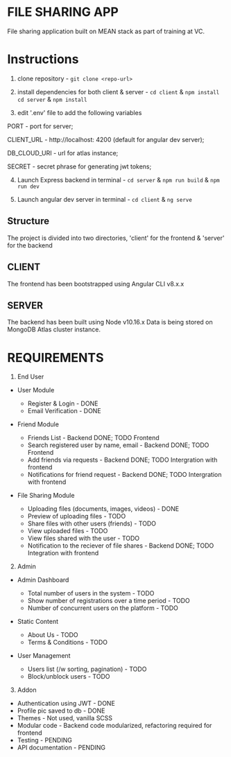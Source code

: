 # FILE SHARING APP

File sharing application built on MEAN stack as part of training at VC.

# Instructions

1. clone repository -
   `git clone <repo-url>`

2. install dependencies for both client & server -
   `cd client` & `npm install`
   `cd server` & `npm install`

3. edit '.env' file to add the following variables

PORT - port for server;

CLIENT_URL - http://localhost: 4200 (default for angular dev server);

DB_CLOUD_URI - url for atlas instance;

SECRET - secret phrase for generating jwt tokens;

4. Launch Express backend in terminal -
   `cd server` & `npm run build` & `npm run dev`

5. Launch angular dev server in terminal -
   `cd client` & `ng serve`

## Structure

The project is divided into two directories,
'client' for the frontend & 'server' for the backend

## CLIENT

The frontend has been bootstrapped using Angular CLI v8.x.x

## SERVER

The backend has been built using Node v10.16.x
Data is being stored on MongoDB Atlas cluster instance.

# REQUIREMENTS

1. End User

- User Module

  - Register & Login - DONE
  - Email Verification - DONE

- Friend Module

  - Friends List - Backend DONE; TODO Frontend
  - Search registered user by name, email - Backend DONE; TODO Frontend
  - Add friends via requests - Backend DONE; TODO Intergration with frontend
  - Notifications for friend request - Backend DONE; TODO Intergration with frontend

- File Sharing Module

  - Uploading files (documents, images, videos) - DONE
  - Preview of uploading files - TODO
  - Share files with other users (friends) - TODO
  - View uploaded files - TODO
  - View files shared with the user - TODO
  - Notification to the reciever of file shares - Backend DONE; TODO Integration with frontend

2. Admin

- Admin Dashboard

  - Total number of users in the system - TODO
  - Show number of registrations over a time period - TODO
  - Number of concurrent users on the platform - TODO

- Static Content

  - About Us - TODO
  - Terms & Conditions - TODO

- User Management

  - Users list (/w sorting, pagination) - TODO
  - Block/unblock users - TODO

3. Addon

- Authentication using JWT - DONE
- Profile pic saved to db - DONE
- Themes - Not used, vanilla SCSS
- Modular code - Backend code modularized, refactoring required for frontend
- Testing - PENDING
- API documentation - PENDING
